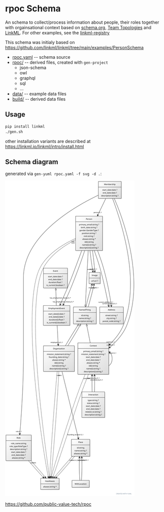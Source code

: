 # rpoc Schema

An schema to collect/process information about people, their roles together with orgainsational context based on [schema.org](http://schema.org), [Team Topologies](https://teamtopologies.com/) and [LinkML](https://linkml.io). For other examples, see the [linkml-registry](https://linkml.io/linkml-registry/registry/)

This schema was initialy based on https://github.com/linkml/linkml/tree/main/examples/PersonSchema

 * [rpoc.yaml](rpoc.yaml) -- schema source
 * [rpoc/](rpoc) -- derived files, created with `gen-project`
     * json-schema
     * owl
     * graphql
     * sql
     * ...
 * [data/](data) -- example data files
 * [build/](build) -- derived data files

## Usage

```sh
pip install linkml
./gen.sh
```

other installation variants are described at https://linkml.io/linkml/intro/install.html

## Schema diagram

generated via `gen-yuml rpoc.yaml -f svg -d .`:

![schema](rpoc.svg)


https://github.com/public-value-tech/rpoc
